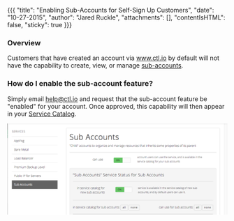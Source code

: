 {{{
  "title": "Enabling Sub-Accounts for Self-Sign Up Customers",
  "date": "10-27-2015",
  "author": "Jared Ruckle",
  "attachments": [],
  "contentIsHTML": false,
  "sticky": true
}}}

### Overview

Customers that have created an account via www.ctl.io by default will not have the capability to create, view, or manage [sub-accounts](https://www.ctl.io/account-management/#UseCases).

### How do I enable the sub-account feature?

Simply email [help@ctl.io](mailto:help@ctl.io) and request that the sub-account feature be "enabled" for your account. Once approved, this capability will then appear in your [Service Catalog](../General/getting-started-with-the-service-catalog.md).

  ![Sub Accounts in Service Catalog](../images/sub-accounts-service-catalog.png)
